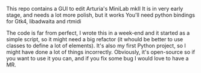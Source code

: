 This repo contains a GUI to edit Arturia's MiniLab mkII
It is in very early stage, and needs a lot more polish, but it works
You'll need python bindings for Gtk4, libadwaita and rtmidi

The code is far from perfect, I wrote this in a week-end and it started as a simple script, so it might need a big refactor (it whould be better to use classes to define a lot of elements). It's also my first Python project, so I might have done a lot of things incorrectly.
Obviously, it's open-source so if you want to use it you can, and if you fix some bug I would love to have a MR.
